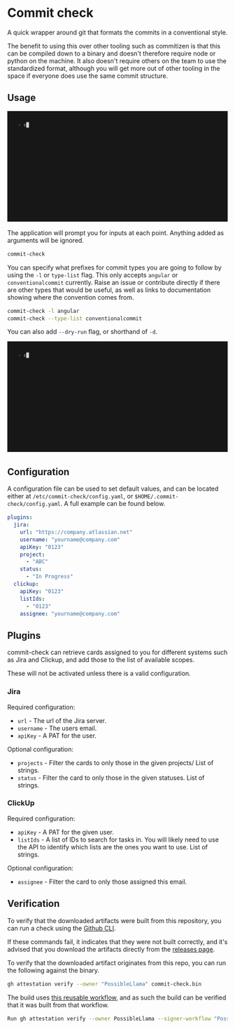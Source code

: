 # Commit check

A quick wrapper around git that formats the commits in a conventional style.

The benefit to using this over other tooling such as commitizen is that this
can be compiled down to a binary and doesn't therefore require node or python
on the machine.
It also doesn't require others on the team to use the standardized format,
although you will get more out of other tooling in the space if everyone does
use the same commit structure.

## Usage

<img alt="Example usage of commit-check" src="examples/basic.gif" width="600" />

The application will prompt you for inputs at each point.
Anything added as arguments will be ignored.

``` bash
commit-check
```

You can specify what prefixes for commit types you are going to follow by
using the `-l` or `type-list` flag.
This only accepts `angular` or `conventionalcommit` currently.
Raise an issue or contribute directly if there are other types that would be
useful, as well as links to documentation showing where the convention comes
from.

``` bash
commit-check -l angular
commit-check --type-list conventionalcommit
```

You can also add `--dry-run` flag, or shorthand of `-d`.

<img alt="Example usage of commit-check with all arguments" src="examples/dry-run.gif" width="600" />

## Configuration

A configuration file can be used to set default values, and
can be located either at `/etc/commit-check/config.yaml`, or
`$HOME/.commit-check/config.yaml`.
A full example can be found below.

```yaml
plugins:
  jira:
    url: "https://company.atlassian.net"
    username: "yourname@company.com"
    apiKey: "0123"
    project:
      - "ABC"
    status:
      - "In Progress"
  clickup:
    apiKey: "0123"
    listIds:
      - "0123"
    assignee: "yourname@company.com"
```

## Plugins

commit-check can retrieve cards assigned to you for different
systems such as Jira and Clickup, and add those to the list of
available scopes.

These will not be activated unless there is a valid configuration.

### Jira

Required configuration:
- `url` - The url of the Jira server.
- `username` - The users email.
- `apiKey` - A PAT for the user.

Optional configuration:
- `projects` - Filter the cards to only those in the given projects/
  List of strings.
- `status` - Filter the card to only those in the given statuses.
  List of strings.
 
### ClickUp

Required configuration:
- `apiKey` - A PAT for the given user.
- `listIds` - A list of IDs to search for tasks in.
  You will likely need to use the API to identify which lists are
  the ones you want to use.
  List of strings.

Optional configuration:
- `assignee` - Filter the card to only those assigned this email.

## Verification

To verify that the downloaded artifacts were built from
this repository, you can run a check using the [Github CLI](https://cli.github.com/manual/gh_attestation_verify).

If these commands fail, it indicates that they were not
built correctly, and it's advised that you download the
artifacts directly from the [releases page](https://github.com/PossibleLlama/commit-check/releases).

To verify that the downloaded artifact originates from
this repo, you can run the following against the binary.

``` bash
gh attestation verify --owner "PossibleLlama" commit-check.bin
```

The build uses [this reusable workflow](https://github.com/PossibleLlama/workflows/blob/main/.github/workflows/golang-binary.yaml),
and as such the build can be verified that it was built
from that workflow.

```bash
Run gh attestation verify --owner PossibleLlama --signer-workflow "PossibleLlama/workflows/.github/workflows/golang-binary.yaml" commit-check-linux-amd64.bin
```
